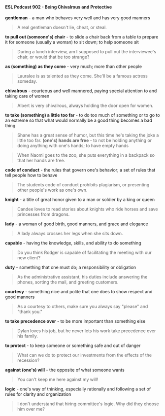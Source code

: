#### ESL Podcast 902 - Being Chivalrous and Protective

**gentleman** - a man who behaves very well and has very good manners

> A real gentleman doesn't lie, cheat, or steal.

**to pull out (someone's) chair** - to slide a chair back from a table to prepare it
for someone (usually a woman) to sit down; to help someone sit

> During a lunch interview, am I supposed to pull out the interviewee's chair, or
would that be too strange?

**as (something) as they come** - very much; more than other people

> Lauralee is as talented as they come. She'll be a famous actress someday.

**chivalrous** - courteous and well mannered, paying special attention to and
taking care of women

> Albert is very chivalrous, always holding the door open for women.

**to take (something) a little too far** - to do too much of something or to go to an
extreme so that what would normally be a good thing becomes a bad thing

> Shane has a great sense of humor, but this time he's taking the joke a little too
far.
**(one's) hands are free** - to not be holding anything or doing anything with one's
hands; to have empty hands

> When Naomi goes to the zoo, she puts everything in a backpack so that her
hands are free.

**code of conduct** - the rules that govern one's behavior; a set of rules that tell
people how to behave

> The students code of conduct prohibits plagiarism, or presenting other people's
work as one's own.

**knight** - a title of great honor given to a man or soldier by a king or queen

> Candee loves to read stories about knights who ride horses and save
princesses from dragons.

**lady** - a woman of good birth, good manners, and grace and elegance

> A lady always crosses her legs when she sits down.

**capable** - having the knowledge, skills, and ability to do something

> Do you think Rodger is capable of facilitating the meeting with our new client?

**duty** - something that one must do; a responsibility or obligation

> As the administrative assistant, his duties include answering the phones,
sorting the mail, and greeting customers.

**courtesy** - something nice and polite that one does to show respect and good
manners

> As a courtesy to others, make sure you always say "please" and "thank you."

**to take precedence over** - to be more important than something else

> Dylan loves his job, but he never lets his work take precedence over his family.

**to protect** - to keep someone or something safe and out of danger

> What can we do to protect our investments from the effects of the recession?

**against (one's) will** - the opposite of what someone wants

> You can't keep me here against my will!

**logic** - one's way of thinking, especially rationally and following a set of rules for
clarity and organization

> I don't understand that hiring committee's logic. Why did they choose him over
me?

